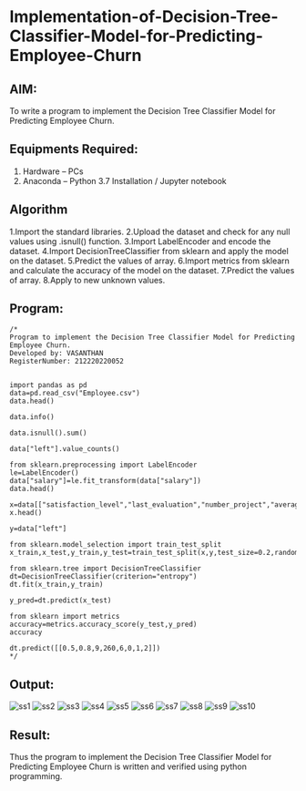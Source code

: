 # Implementation-of-Decision-Tree-Classifier-Model-for-Predicting-Employee-Churn

## AIM:
To write a program to implement the Decision Tree Classifier Model for Predicting Employee Churn.

## Equipments Required:
1. Hardware – PCs
2. Anaconda – Python 3.7 Installation / Jupyter notebook

## Algorithm
1.Import the standard libraries. 
2.Upload the dataset and check for any null values using .isnull() function. 
3.Import LabelEncoder and encode the dataset. 
4.Import DecisionTreeClassifier from sklearn and apply the model on the dataset. 
5.Predict the values of array. 
6.Import metrics from sklearn and calculate the accuracy of the model on the dataset. 
7.Predict the values of array. 
8.Apply to new unknown values.

## Program:
```
/*
Program to implement the Decision Tree Classifier Model for Predicting Employee Churn.
Developed by: VASANTHAN 
RegisterNumber: 212220220052


import pandas as pd
data=pd.read_csv("Employee.csv")
data.head()

data.info()

data.isnull().sum()

data["left"].value_counts()

from sklearn.preprocessing import LabelEncoder
le=LabelEncoder()
data["salary"]=le.fit_transform(data["salary"])
data.head()

x=data[["satisfaction_level","last_evaluation","number_project","average_montly_hours","time_spend_company","Work_accident","promotion_last_5years","salary"]]
x.head()

y=data["left"]

from sklearn.model_selection import train_test_split
x_train,x_test,y_train,y_test=train_test_split(x,y,test_size=0.2,random_state=100)

from sklearn.tree import DecisionTreeClassifier
dt=DecisionTreeClassifier(criterion="entropy")
dt.fit(x_train,y_train)

y_pred=dt.predict(x_test)

from sklearn import metrics
accuracy=metrics.accuracy_score(y_test,y_pred)
accuracy

dt.predict([[0.5,0.8,9,260,6,0,1,2]])
*/
```

## Output:
![ss1](https://user-images.githubusercontent.com/115924983/203999566-26fd458e-2671-4ab0-a75b-0f8c87bd2335.png)
![ss2](https://user-images.githubusercontent.com/115924983/203999587-bc804e18-b5ce-4245-a33e-b52941002fd0.png)
![ss3](https://user-images.githubusercontent.com/115924983/203999625-6a522fa5-a3c7-41d5-b7da-eb92013c8fae.png)
![ss4](https://user-images.githubusercontent.com/115924983/203999647-e0cb47f8-735e-4185-968b-6397ef410184.png)
![ss5](https://user-images.githubusercontent.com/115924983/203999665-a17900f5-12d1-4a46-bbb2-bb2f13623237.png)
![ss6](https://user-images.githubusercontent.com/115924983/203999678-67910e35-8c2c-4a3b-aaca-3b6be59f88f8.png)
![ss7](https://user-images.githubusercontent.com/115924983/203999693-0d39e0b6-785d-4bc9-ba31-cf8b51c719b6.png)
![ss8](https://user-images.githubusercontent.com/115924983/203999719-526ead30-243e-40ad-870a-8fef2d4bd832.png)
![ss9](https://user-images.githubusercontent.com/115924983/203999764-beebe4fa-14fa-4e14-8beb-2b22563ef697.png)
![ss10](https://user-images.githubusercontent.com/115924983/203999791-1b1872e7-6c1b-4788-b33e-cbefb357c754.png)


## Result:
Thus the program to implement the  Decision Tree Classifier Model for Predicting Employee Churn is written and verified using python programming.
